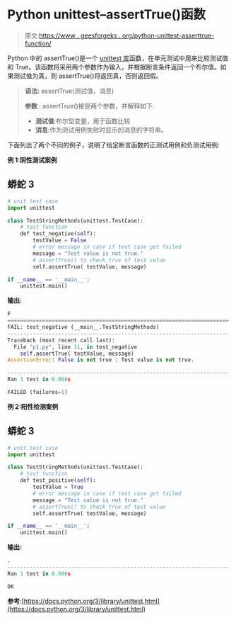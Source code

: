 # Python unittest–assertTrue()函数

> 原文:[https://www . geesforgeks . org/python-unittest-asserttrue-function/](https://www.geeksforgeeks.org/python-unittest-asserttrue-function/)

Python 中的 assertTrue()是一个 [unittest 库](https://www.geeksforgeeks.org/unit-testing-python-unittest/)函数，在单元测试中用来比较测试值和 True。该函数将采用两个参数作为输入，并根据断言条件返回一个布尔值。如果测试值为真，则 assertTrue()将返回真，否则返回假。

> **语法:** assertTrue(测试值，消息)
> 
> **参数** : assertTrue()接受两个参数，并解释如下:
> 
> *   **测试值**:布尔型变量，用于函数比较
> *   **消息**:作为测试用例失败时显示的消息的字符串。

下面列出了两个不同的例子，说明了给定断言函数的正测试用例和负测试用例:

**例 1:阴性测试案例**

## 蟒蛇 3

```py
# unit test case
import unittest

class TestStringMethods(unittest.TestCase):
    # test function
    def test_negative(self):
        testValue = False
        # error message in case if test case got failed
        message = "Test value is not true."
        # assertTrue() to check true of test value
        self.assertTrue( testValue, message)

if __name__ == '__main__':
    unittest.main()
```

**输出:**

```py
F
======================================================================
FAIL: test_negative (__main__.TestStringMethods)
----------------------------------------------------------------------
Traceback (most recent call last):
  File "p1.py", line 11, in test_negative
    self.assertTrue( testValue, message)
AssertionError: False is not true : Test value is not true.

----------------------------------------------------------------------
Ran 1 test in 0.000s

FAILED (failures=1)

```

**例 2:阳性检测案例**

## 蟒蛇 3

```py
# unit test case
import unittest

class TestStringMethods(unittest.TestCase):
    # test function
    def test_positive(self):
        testValue = True
        # error message in case if test case got failed
        message = "Test value is not true."
        # assertTrue() to check true of test value
        self.assertTrue( testValue, message)

if __name__ == '__main__':
    unittest.main()
```

**输出:**

```py
.
----------------------------------------------------------------------
Ran 1 test in 0.000s

OK

```

**参考**:[https://docs.python.org/3/library/unittest.html](https://docs.python.org/3/library/unittest.html)